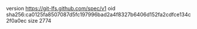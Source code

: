 version https://git-lfs.github.com/spec/v1
oid sha256:ca0125fa8507087d5fc197996bad2a4f8327b6406d152fa2cdfce134c2f0a0ec
size 2774
